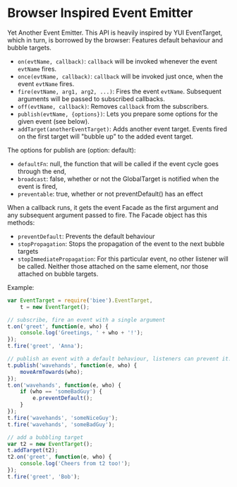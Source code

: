 # Browser Inspired Event Emitter

Yet Another Event Emitter. This API is heavily inspired by YUI EventTarget, which in turn, is borrowed by the browser:
Features default behaviour and bubble targets.

* `on(evtName, callback)`: `callback` will be invoked whenever the event `evtName` fires.
* `once(evtName, callback)`: `callback` will be invoked just once, when the event `evtName` fires.
* `fire(evtName, arg1, arg2, ...)`: Fires the event `evtName`. Subsequent arguments will be passed to subscribed callbacks.
* `off(evtName, callback)`: Removes `callback` from the subscribers.
* `publish(evtName, {options})`: Lets you prepare some options for the given event (see below).
* `addTarget(anotherEventTarget)`: Adds another event target. Events fired on the first target will "bubble up" to the added event target.

The options for publish are (option: default):
* `defaultFn`: null, the function that will be called if the event cycle goes through the end,
* `broadcast`: false, whether or not the GlobalTarget is notified when the event is fired,
* `preventable`: true, whether or not preventDefault() has an effect

When a callback runs, it gets the event Facade as the first argument and any subsequent argument passed to fire.
The Facade object has this methods:
* `preventDefault`: Prevents the default behaviour
* `stopPropagation`: Stops the propagation of the event to the next bubble targets
* `stopImmediatePropagation`: For this particular event, no other listener will be called. Neither those attached on the same element, nor those attached on bubble targets.

Example:
```javascript
var EventTarget = require('biee').EventTarget,
	t = new EventTarget();

// subscribe, fire an event with a single argument
t.on('greet', function(e, who) {
	console.log('Greetings, ' + who + '!');
});
t.fire('greet', 'Anna');

// publish an event with a default behaviour, listeners can prevent it.
t.publish('wavehands', function(e, who) {
	moveArmTowards(who);
});
t.on('wavehands', function(e, who) {
	if (who == 'someBadGuy') {
		e.preventDefault();
	}
});
t.fire('wavehands', 'someNiceGuy');
t.fire('wavehands', 'someBadGuy');

// add a bubbling target
var t2 = new EventTarget();
t.addTarget(t2);
t2.on('greet', function(e, who) {
	console.log('Cheers from t2 too!');
});
t.fire('greet', 'Bob');
```

 
